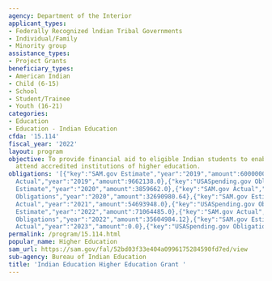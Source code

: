 ```yaml
---
agency: Department of the Interior
applicant_types:
- Federally Recognized lndian Tribal Governments
- Individual/Family
- Minority group
assistance_types:
- Project Grants
beneficiary_types:
- American Indian
- Child (6-15)
- School
- Student/Trainee
- Youth (16-21)
categories:
- Education
- Education - Indian Education
cfda: '15.114'
fiscal_year: '2022'
layout: program
objective: To provide financial aid to eligible Indian students to enable them to
  attend accredited institutions of higher education.
obligations: '[{"key":"SAM.gov Estimate","year":"2019","amount":6000000.0},{"key":"SAM.gov
  Actual","year":"2019","amount":9662138.0},{"key":"USASpending.gov Obligations","year":"2019","amount":35792692.42},{"key":"SAM.gov
  Estimate","year":"2020","amount":3859662.0},{"key":"SAM.gov Actual","year":"2020","amount":10605975.0},{"key":"USASpending.gov
  Obligations","year":"2020","amount":32690980.64},{"key":"SAM.gov Estimate","year":"2021","amount":10700900.0},{"key":"SAM.gov
  Actual","year":"2021","amount":54693948.0},{"key":"USASpending.gov Obligations","year":"2021","amount":56577212.13},{"key":"SAM.gov
  Estimate","year":"2022","amount":71064485.0},{"key":"SAM.gov Actual","year":"2022","amount":4141228.0},{"key":"USASpending.gov
  Obligations","year":"2022","amount":35604984.12},{"key":"SAM.gov Estimate","year":"2023","amount":6720826.0},{"key":"SAM.gov
  Actual","year":"2023","amount":0.0},{"key":"USASpending.gov Obligations","year":"2023","amount":34806430.29}]'
permalink: /program/15.114.html
popular_name: Higher Education
sam_url: https://sam.gov/fal/52bd03f33e404a0996175284590fd7ed/view
sub-agency: Bureau of Indian Education
title: 'Indian Education Higher Education Grant '
---
```

